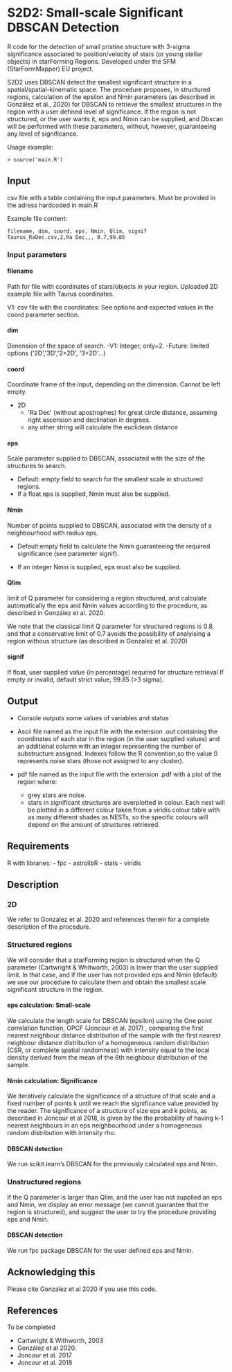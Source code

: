 # S2D2: Small-scale Significant DBSCAN Detection

R code for the detection of small pristine structure with 3-sigma significance associated to position/velocity of stars (or young stellar objects) in starForming Regions. Developed under the SFM (StarFormMapper) EU project.

S2D2 uses DBSCAN detect the smallest significant structure in a spatial/spatial-kinematic space. The procedure proposes, in structured regions, calculation of the epsilon and Nmin parameters (as described in González et al., 2020) for DBSCAN to retrieve the smallest structures in the region with a user defined level of significance. If the region is not structured, or the user wants it, eps and Nmin can be supplied, and Dbscan will be performed with these parameters, without, however, guaranteeing any level of significance.

Usage example:

```
> source('main.R')
```

## Input

csv file with a table containing the input parameters. Must be provided in the adress hardcoded in main.R

Example file content:
```
filename, dim, coord, eps, Nmin, Qlim, signif
Taurus_RaDec.csv,2,Ra Dec,,, 0.7,99.85
```

### Input parameters

#### filename
Path for file with coordinates of stars/objects in your region. Uploaded 2D example file with Taurus coordinates.

V1: csv file with the coordinates: See options and expected values in the coord parameter section.

#### dim
Dimension of the space of search.
-V1: Integer, only=2.
-Future: limited options ('2D','3D','2+2D', '3+2D'...)

#### coord
Coordinate frame of the input, depending on the dimension. Cannot be left empty.
- 2D
  - 'Ra Dec' (without apostrophes) for great circle distance, assuming right ascension and declination in degrees.
  - any other string will calculate the euclidean distance

#### eps
Scale parameter supplied to DBSCAN, associated with the size of the structures to search.

- Default: empty field to search for the smallest scale in structured regions.
- If a float eps is supplied, Nmin must also be supplied.


#### Nmin
Number of points supplied to DBSCAN, associated with the density of a neighbourhood with radius eps.

- Default:empty field to calculate the Nmin guaranteeing  the required significance (see parameter signif).

- If an integer Nmin is supplied, eps must also be supplied.

#### Qlim
limit of Q parameter for considering a region structured, and calculate automatically the eps and Nmin values according to the procedure, as described in González et al. 2020.

We note that the classical limit Q parameter for structured regions is 0.8, and that a conservative limit of 0.7 avoids the possibility of analyising a region withous structure (as described in Gonzalez et al. 2020)

#### signif
If float, user supplied value (in percentage) required for structure retrieval
If empty or invalid, default strict value, 99.85 (>3 sigma).
## Output
- Console outputs some values of variables and status 
- Ascii file named as the input file with the extension .out containing the coordinates of each star in the region (in the  user supplied values) and an additional column with an integer representing the number of substructure assigned. Indexes follow the R convention,so the value 0 represents noise stars (those not assigned to any cluster).

- pdf file named as the input file with the extension .pdf with a plot of the region where:
  - grey stars are noise.
  - stars in significant structures are overplotted in colour. Each nest will be plotted in a different colour taken from a viridis colour table with as many different shades as NESTs, so the specific colours will depend on the amount of structures retrieved. 

## Requirements
R with libraries:
	- fpc
	- astrolibR
	- stats
	- viridis
	
## Description

### 2D
We refer to Gonzalez et al. 2020 and references therein for a complete description of the procedure.

### Structured regions
We will consider that a starForming region is structured when the Q parameter (Cartwright & Whitworth, 2003) is lower than the user supplied limit. 
In that case, and if the user has not provided eps and Nmin (default) we use our procedure to calculate them and obtain the smallest scale significant structure in the region.

#### eps calculation: Small-scale
We calculate the length scale for DBSCAN (epsilon) using the One point correlation function, OPCF (Joncour et al. 2017) , comparing the first nearest neighbour distance distribution of the sample with the first nearest neighbour distance distribution of a homogeneous random distribution (CSR, or complete spatial randomness) with intensity equal to the local density derived from the mean of the 6th neighbour distribution of the sample.

#### Nmin calculation: Significance
We iteratively calculate the significance of a structure of that scale and a fixed number of points k until we reach the significance value provided by the reader. The significance of a structure of size eps and k points, as described in Joncour et al 2018, is given by the the probability of having k-1 nearest neighbours in an eps neighbourhood under a homogeneous random distribution with intensity rho.

#### DBSCAN detection

We run scikit.learn’s DBSCAN for the previously calculated eps and Nmin. 


### Unstructured regions

If the Q parameter is larger than Qlim, and the user has not supplied an eps and Nmin, we display an error message (we cannot guarantee that the region is structured), and suggest the user to try the procedure providing eps and Nmin.

#### DBSCAN detection
We run fpc package DBSCAN for the user defined eps and Nmin.

## Acknowledging this
Please cite Gonzalez et al 2020 if you use this code. 

## References

To be completed
- Cartwright & Withworth, 2003
- González et al 2020.
- Joncour et al. 2017
- Joncour et al. 2018


